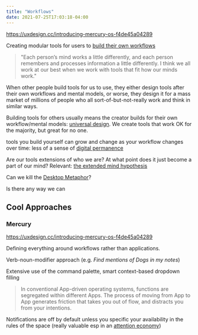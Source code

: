 ```yaml
---
title: "Workflows"
date: 2021-07-25T17:03:18-04:00
---
```


https://uxdesign.cc/introducing-mercury-os-f4de45a04289

Creating modular tools for users to [build their own workflows](https://thesephist.com/posts/tools/)

> "Each person’s mind works a little differently, and each person remembers and processes information a little differently. I think we all work at our best when we work with tools that fit how our minds work."

When other people build tools for us to use, they either design tools after their own workflows and mental models, or worse, they design it for a mass market of millions of people who all sort-of-but-not-really work and think in similar ways.

Building tools for others usually means the creator builds for their own workflow/mental models: [universal design](thoughts/books/design-justice.md). We create tools that work OK for the majority, but great for no one.

tools you build yourself can grow and change as your workflow changes over time: less of a sense of [digital permanence](thoughts/digital-permanence.md)

Are our tools extensions of who we are? At what point does it just become a part of our mind? Relevant: [the extended mind hypothesis](thoughts/extended-mind.md)

Can we kill the [Desktop Metaphor](https://uxdesign.cc/the-desktop-metaphor-must-die-676fbb34afdb)?

Is there any way we can 

## Cool Approaches
### Mercury
https://uxdesign.cc/introducing-mercury-os-f4de45a04289

Defining everything around workflows rather than applications.

Verb-noun-modifier approach (e.g. *Find mentions of Dogs in my notes*)

Extensive use of the command palette, smart context-based dropdown filling

>In conventional App-driven operating systems, functions are segregated within different Apps. The process of moving from App to App generates friction that takes you out of flow, and distracts you from your intentions.

Notifications are off by default unless you specific your availability in the rules of the space (really valuable esp in an [attention economy](thoughts/attention-economy.md))

